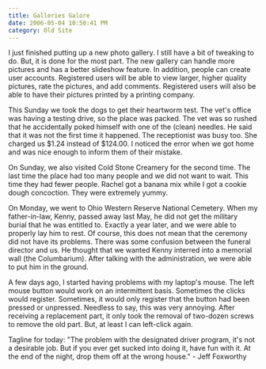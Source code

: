 ```yaml
---
title: Galleries Galore
date: 2006-05-04 10:50:41 PM
category: Old Site
---
```


I just finished putting up a new photo gallery. I still have a bit of tweaking to do. But, it is done for the most part. The new gallery can handle more pictures and has a better slideshow feature. In addition, people can create user accounts. Registered users will be able to view larger, higher quality pictures, rate the pictures, and add comments. Registered users will also be able to have their pictures printed by a printing company.

This Sunday we took the dogs to get their heartworm test. The vet's office was having a testing drive, so the place was packed. The vet was so rushed that he accidentally poked himself with one of the (clean) needles. He said that it was not the first time it happened. The receptionist was busy too. She charged us $1.24 instead of $124.00. I noticed the error when we got home and was nice enough to inform them of their mistake.

On Sunday, we also visited Cold Stone Creamery for the second time. The last time the place had too many people and we did not want to wait. This time they had fewer people. Rachel got a banana mix while I got a cookie dough concoction. They were extremely yummy.

On Monday, we went to Ohio Western Reserve National Cemetery. When my father-in-law, Kenny, passed away last May, he did not get the military burial that he was entitled to. Exactly a year later, and we were able to properly lay him to rest. Of course, this does not mean that the ceremony did not have its problems. There was some confusion between the funeral director and us. He thought that we wanted Kenny interred into a memorial wall (the Columbarium). After talking with the administration, we were able to put him in the ground.

A few days ago, I started having problems with my laptop's mouse. The left mouse button would work on an intermittent basis. Sometimes the clicks would register. Sometimes, it would only register that the button had been pressed or unpressed. Needless to say, this was very annoying. After receiving a replacement part, it only took the removal of two-dozen screws to remove the old part. But, at least I can left-click again.

Tagline for today: "The problem with the designated driver program, it's not a desirable job. But if you ever get sucked into doing it, have fun with it. At the end of the night, drop them off at the wrong house." - Jeff Foxworthy
